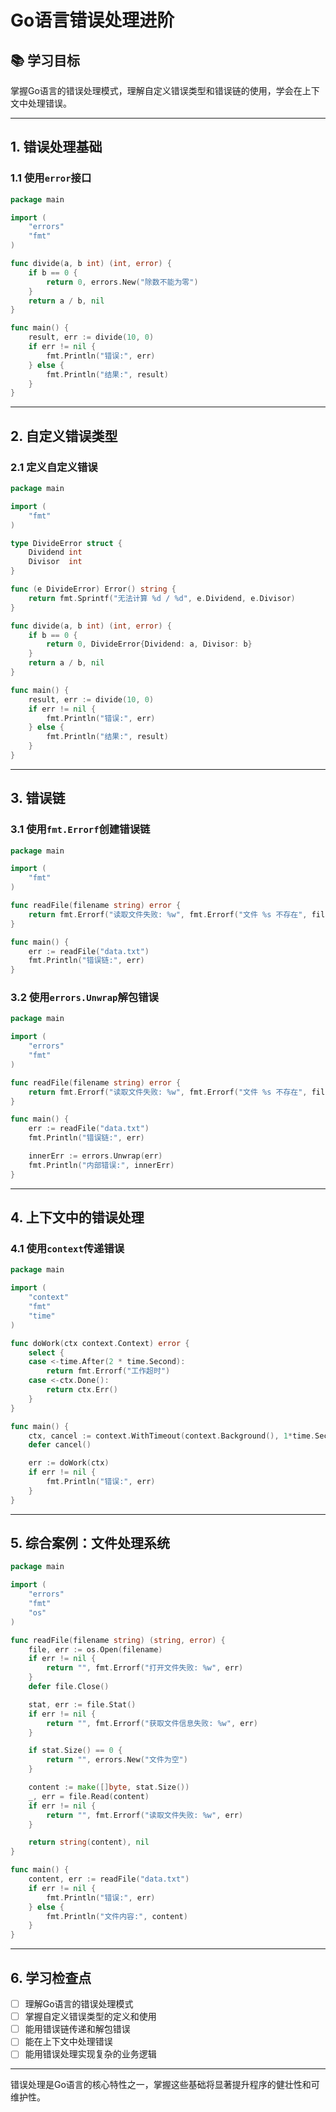 # Go语言错误处理进阶

## 📚 学习目标
掌握Go语言的错误处理模式，理解自定义错误类型和错误链的使用，学会在上下文中处理错误。

---

## 1. 错误处理基础

### 1.1 使用`error`接口
```go
package main

import (
    "errors"
    "fmt"
)

func divide(a, b int) (int, error) {
    if b == 0 {
        return 0, errors.New("除数不能为零")
    }
    return a / b, nil
}

func main() {
    result, err := divide(10, 0)
    if err != nil {
        fmt.Println("错误:", err)
    } else {
        fmt.Println("结果:", result)
    }
}
```

---

## 2. 自定义错误类型

### 2.1 定义自定义错误
```go
package main

import (
    "fmt"
)

type DivideError struct {
    Dividend int
    Divisor  int
}

func (e DivideError) Error() string {
    return fmt.Sprintf("无法计算 %d / %d", e.Dividend, e.Divisor)
}

func divide(a, b int) (int, error) {
    if b == 0 {
        return 0, DivideError{Dividend: a, Divisor: b}
    }
    return a / b, nil
}

func main() {
    result, err := divide(10, 0)
    if err != nil {
        fmt.Println("错误:", err)
    } else {
        fmt.Println("结果:", result)
    }
}
```

---

## 3. 错误链

### 3.1 使用`fmt.Errorf`创建错误链
```go
package main

import (
    "fmt"
)

func readFile(filename string) error {
    return fmt.Errorf("读取文件失败: %w", fmt.Errorf("文件 %s 不存在", filename))
}

func main() {
    err := readFile("data.txt")
    fmt.Println("错误链:", err)
}
```

### 3.2 使用`errors.Unwrap`解包错误
```go
package main

import (
    "errors"
    "fmt"
)

func readFile(filename string) error {
    return fmt.Errorf("读取文件失败: %w", fmt.Errorf("文件 %s 不存在", filename))
}

func main() {
    err := readFile("data.txt")
    fmt.Println("错误链:", err)

    innerErr := errors.Unwrap(err)
    fmt.Println("内部错误:", innerErr)
}
```

---

## 4. 上下文中的错误处理

### 4.1 使用`context`传递错误
```go
package main

import (
    "context"
    "fmt"
    "time"
)

func doWork(ctx context.Context) error {
    select {
    case <-time.After(2 * time.Second):
        return fmt.Errorf("工作超时")
    case <-ctx.Done():
        return ctx.Err()
    }
}

func main() {
    ctx, cancel := context.WithTimeout(context.Background(), 1*time.Second)
    defer cancel()

    err := doWork(ctx)
    if err != nil {
        fmt.Println("错误:", err)
    }
}
```

---

## 5. 综合案例：文件处理系统
```go
package main

import (
    "errors"
    "fmt"
    "os"
)

func readFile(filename string) (string, error) {
    file, err := os.Open(filename)
    if err != nil {
        return "", fmt.Errorf("打开文件失败: %w", err)
    }
    defer file.Close()

    stat, err := file.Stat()
    if err != nil {
        return "", fmt.Errorf("获取文件信息失败: %w", err)
    }

    if stat.Size() == 0 {
        return "", errors.New("文件为空")
    }

    content := make([]byte, stat.Size())
    _, err = file.Read(content)
    if err != nil {
        return "", fmt.Errorf("读取文件失败: %w", err)
    }

    return string(content), nil
}

func main() {
    content, err := readFile("data.txt")
    if err != nil {
        fmt.Println("错误:", err)
    } else {
        fmt.Println("文件内容:", content)
    }
}
```

---

## 6. 学习检查点

- [ ] 理解Go语言的错误处理模式
- [ ] 掌握自定义错误类型的定义和使用
- [ ] 能用错误链传递和解包错误
- [ ] 能在上下文中处理错误
- [ ] 能用错误处理实现复杂的业务逻辑

---

错误处理是Go语言的核心特性之一，掌握这些基础将显著提升程序的健壮性和可维护性。
